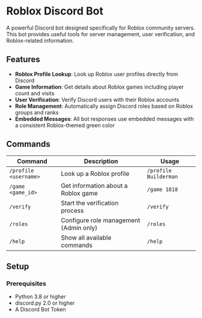 # Roblox Discord Bot

A powerful Discord bot designed specifically for Roblox community servers. This bot provides useful tools for server management, user verification, and Roblox-related information.

## Features

- **Roblox Profile Lookup**: Look up Roblox user profiles directly from Discord
- **Game Information**: Get details about Roblox games including player count and visits
- **User Verification**: Verify Discord users with their Roblox accounts
- **Role Management**: Automatically assign Discord roles based on Roblox groups and ranks
- **Embedded Messages**: All bot responses use embedded messages with a consistent Roblox-themed green color

## Commands

| Command | Description | Usage |
|---------|-------------|-------|
| `/profile <username>` | Look up a Roblox profile | `/profile Builderman` |
| `/game <game_id>` | Get information about a Roblox game | `/game 1818` |
| `/verify` | Start the verification process | `/verify` |
| `/roles` | Configure role management (Admin only) | `/roles` |
| `/help` | Show all available commands | `/help` |

## Setup

### Prerequisites

- Python 3.8 or higher
- discord.py 2.0 or higher
- A Discord Bot Token
